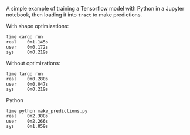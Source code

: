 A simple example of training a Tensorflow model with Python in a Jupyter notebook, then loading it into `tract` to make predictions.

With shape optimizations:
```
time cargo run
real    0m1.145s
user    0m0.172s
sys     0m0.219s
```

Without optimizations:
```
time targo run
real    0m0.280s
user    0m0.047s
sys     0m0.219s
```

Python
```
time python make_predictions.py
real    0m2.388s
user    0m2.266s
sys     0m1.859s
```
